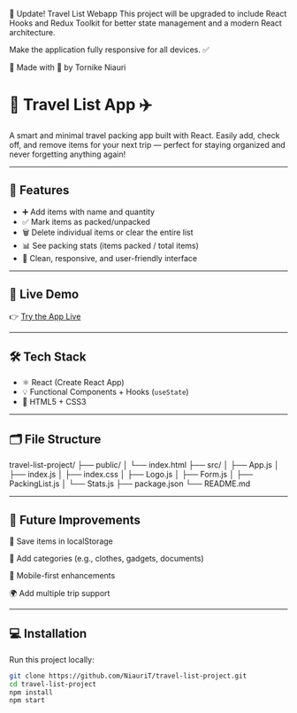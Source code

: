 🚀 Update!
Travel List Webapp This project will be upgraded to include React Hooks and Redux Toolkit for better state management and a modern React architecture.

Make the application fully responsive for all devices. ✅

🙌 Made with 💙 by Tornike Niauri

# 🧳 Travel List App ✈️

A smart and minimal travel packing app built with React. Easily add, check off, and remove items for your next trip — perfect for staying organized and never forgetting anything again!

---

## 🚀 Features

- ➕ Add items with name and quantity
- ✅ Mark items as packed/unpacked
- 🗑️ Delete individual items or clear the entire list
- 📊 See packing stats (items packed / total items)
- 🌈 Clean, responsive, and user-friendly interface

---

## 🔗 Live Demo

👉 [Try the App Live](https://travel-list-project-navy.vercel.app/)

---

## 🛠️ Tech Stack

- ⚛️ React (Create React App)
- 💡 Functional Components + Hooks (`useState`)
- 🎨 HTML5 + CSS3

---

## 🗂️ File Structure

travel-list-project/
├── public/
│   └── index.html
├── src/
│   ├── App.js
│   ├── index.js
│   ├── index.css
│   ├── Logo.js
│   ├── Form.js
│   ├── PackingList.js
│   └── Stats.js
├── package.json
└── README.md

---

## 📌 Future Improvements
💾 Save items in localStorage

🧠 Add categories (e.g., clothes, gadgets, documents)

📱 Mobile-first enhancements

🌍 Add multiple trip support


---

## 💻 Installation

Run this project locally:

```bash
git clone https://github.com/NiauriT/travel-list-project.git
cd travel-list-project
npm install
npm start

